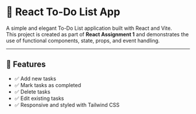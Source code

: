 # 📝 React To-Do List App

A simple and elegant To-Do List application built with React and Vite.  
This project is created as part of **React Assignment 1** and demonstrates the use of functional components, state, props, and event handling.

---

## 🚀 Features

- ✅ Add new tasks
- ✅ Mark tasks as completed
- ✅ Delete tasks
- ✅ Edit existing tasks
- ✅ Responsive and styled with Tailwind CSS
